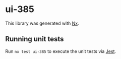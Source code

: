 # ui-385

This library was generated with [Nx](https://nx.dev).

## Running unit tests

Run `nx test ui-385` to execute the unit tests via [Jest](https://jestjs.io).

